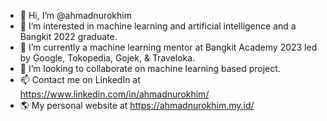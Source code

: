 - 👋 Hi, I’m @ahmadnurokhim
- 👀 I’m interested in machine learning and artificial intelligence and a Bangkit 2022 graduate.
- 🌱 I’m currently a machine learning mentor at Bangkit Academy 2023 led by Google, Tokopedia, Gojek, & Traveloka.
- 💞️ I’m looking to collaborate on machine learning based project.
- 📫 Contact me on LinkedIn at https://www.linkedin.com/in/ahmadnurokhim/
- 🌎 My personal website at https://ahmadnurokhim.my.id/

<!---
ahmadnurokhim/ahmadnurokhim is a ✨ special ✨ repository because its `README.md` (this file) appears on your GitHub profile.
You can click the Preview link to take a look at your changes.
--->
